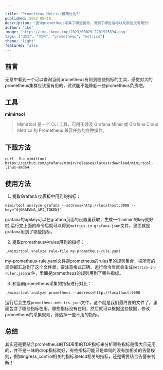 ```yaml
---

title: 'Prometheus Metrics精简优化2'
published: 2023-05-16
description: '查询prometheus采集了哪些指标，用到了哪些指标以及那些没有用到'
author: 'ike'
image: 'https://img.ikeno.top/2023/00025-2701995894.png'
tags: ["运维", "实用", "prometheus", "metrics"]
theme: 'light'
featured: false
---
```

## 前言
无意中看到一个可以查询当前prometheus有用到哪些指标的工具，感觉对大的prometheus集群应该蛮有用的，试试能不能降低一些prometheus负责吧。

## 工具
**mimirtool** 
>Mimirtool 是一个 CLI 工具，可用于涉及 Grafana Mimir 或 Grafana Cloud Metrics 的 Prometheus 兼容任务的各种操作。

## 下载方法
```shell
curl -fLo mimirtool https://github.com/grafana/mimir/releases/latest/download/mimirtool-linux-amd64
```

## 使用方法
1. 提取Grafana 仪表板中用到的指标：
```shell
mimirtool analyze grafana --address=http://localhost:3000 --key="${GRAFANA_API_TOKEN}"
```
grafana的apikey可以在grafana页面的设置里获取，生成一个admin的key就好啦,运行完上面的命令后就可以得到``metrics-in-grafana.json``文件，里面就是grafana用到了哪些指标。 

2. 提取prometheus中rules用到的指标：
```shell
./mimirtool analyze rule-file my-prometheus-rule.yaml
```
my-prometheus-rule.yaml文件是prometheus的rules里的规则集合，把所有的规则都汇总到了这个文件里，要注意格式正确。运行命令后就会生成``metrics-in-ruler.json``文件，里面是prometheus的规则用到了哪些指标。

3. 和当前prometheus采集的指标进行对比：
```shell
./mimirtool analyze prometheus --address=http://localhost:9090
```
运行后会生成``prometheus-metrics.json``文件，这个就是我们最终要的文件了，里面包含了哪些指标在用，哪些指标没有在用，然后就可以根据这些数据，修改prometheus的采集规则，筛选掉一些不用的指标。  

## 总结
其实还是要结合prometheus的TSDB里的TOP指标来分析哪些指标是很大且无用的，并不是一味的drop指标就好，有些指标可能只是单纯的没有加相关的告警规则，例如ingress_control相关的指标和etcd相关的指标，还是需要结合告警来判断！  


